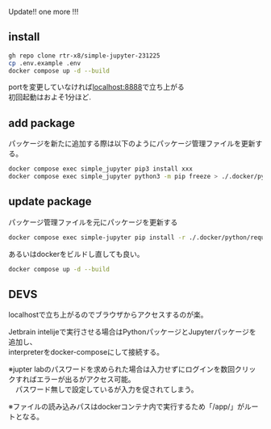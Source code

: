 Update!!
one more !!!

## install

```bash
gh repo clone rtr-x8/simple-jupyter-231225
cp .env.example .env
docker compose up -d --build
```

portを変更していなければ[localhost:8888](http://localhost:8888)で立ち上がる  
初回起動はおよそ1分ほど.

## add package

パッケージを新たに追加する際は以下のようにパッケージ管理ファイルを更新する。

```bash
docker compose exec simple_jupyter pip3 install xxx
docker compose exec simple_jupyter python3 -m pip freeze > ./.docker/python/requirements.txt
```

## update package

パッケージ管理ファイルを元にパッケージを更新する

```bash
docker compose exec simple-jupyter pip install -r ./.docker/python/requirements.txt
```

あるいはdockerをビルドし直しても良い。
```bash
docker compose up -d --build
```

## DEVS

localhostで立ち上がるのでブラウザからアクセスするのが楽。

Jetbrain intelijeで実行させる場合はPythonパッケージとJupyterパッケージを追加し、    
interpreterをdocker-composeにして接続する。

※jupter labのパスワードを求められた場合は入力せずにログインを数回クリックすればエラーが出るがアクセス可能。  
　パスワード無しで設定しているが入力を促されてしまう。

※ファイルの読み込みパスはdockerコンテナ内で実行するため「/app/」がルートとなる。
